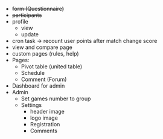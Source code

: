 - ~~form (Questionnaire)~~
- ~~participants~~
- profile
  - view
  - update
- cron task -> recount user points after match change score
- view and compare page
- custom pages (rules, help)
- Pages:
  - Pivot table (united table)
  - Schedule
  - Comment (Forum)
- Dashboard for admin
- Admin
  - Set games number to group
  - Settings
    - header image
    - logo image
    - Registration
    - Comments